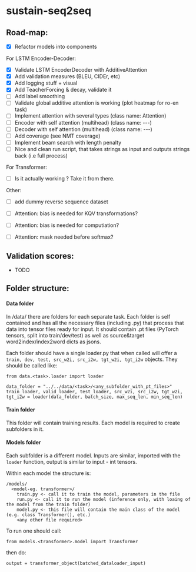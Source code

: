 # sustain-seq2seq

## Road-map:

- [X] Refactor models into components

For LSTM Encoder-Decoder:

- [X] Validate LSTM EncoderDecoder with AdditiveAttention
- [X] Add validation measures (BLEU, CIDEr, etc)
- [X] Add logging stuff + visual 
- [X] Add TeacherForcing & decay, validate it
- [ ] Add label smoothing
- [ ] Validate global additive attention is working (plot heatmap for ro-en task)
- [ ] Implement attention with several types (class name: Attention)
- [ ] Encoder with self attention (multihead) (class name: ---)
- [ ] Decoder with self attention (multihead) (class name: ---)
- [ ] Add coverage (see NMT coverage)
- [ ] Implement beam search with length penalty 
- [ ] Nice and clean run script, that takes strings as input and outputs strings back (i.e full process)

For Transformer: 

- [ ] Is it actually working ? Take it from there.

Other:
- [ ] add dummy reverse sequence dataset 
- [ ] Attention: bias is needed for KQV transformations? 
- [ ] Attention: bias is needed for computiation? 
- [ ] Attention: mask needed before softmax? 


## Validation scores:

- TODO

## Folder structure:

#### Data folder
In /data/ there are folders for each separate task. Each folder is self contained and has all the necessary files (including .py) that process that data into tensor files ready for input. It should contain .pt files (PyTorch tensors, split into train/dev/test) as well as source&target word2index/index2word dicts as jsons. 

Each folder should have a single loader.py that when called will offer a ``train, dev, test, src_w2i, src_i2w, tgt_w2i, tgt_i2w`` objects.
They should be called like: 
```
from data.<task>.loader import loader

data_folder = "../../data/<task>/<any_subfolder_with_pt_files>"
train_loader, valid_loader, test_loader, src_w2i, src_i2w, tgt_w2i, tgt_i2w = loader(data_folder, batch_size, max_seq_len, min_seq_len)
```

#### Train folder 

This folder will contain training results. Each model is required to create subfolders in it.

#### Models folder

Each subfolder is a different model. Inputs are similar, imported with the ``loader`` function, output is similar to input - int tensors. 

Within each model the structure is:
```
/models/
  <model-eg. transformer>/
    train.py <- call it to train the model, parameters in the file
    run.py <- call it to run the model (inference only, with loaing of the model from the train folder)
    model.py <- this file will contain the main class of the model (e.g. class Transformer(), etc.)
    <any other file required>
```

To run one should call:
```
from models.<transformer>.model import Transformer
```
then do:
``` 
output = transformer_object(batched_dataloader_input)
```
